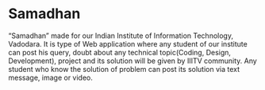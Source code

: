 # Samadhan

“Samadhan” made for our Indian Institute of Information Technology, Vadodara. It is type of Web application where any student of our institute can post his query, doubt about any technical topic(Coding, Design, Development), project and its solution will be given by IIITV community. Any student who know the solution of problem can post its solution via text message, image or video.
